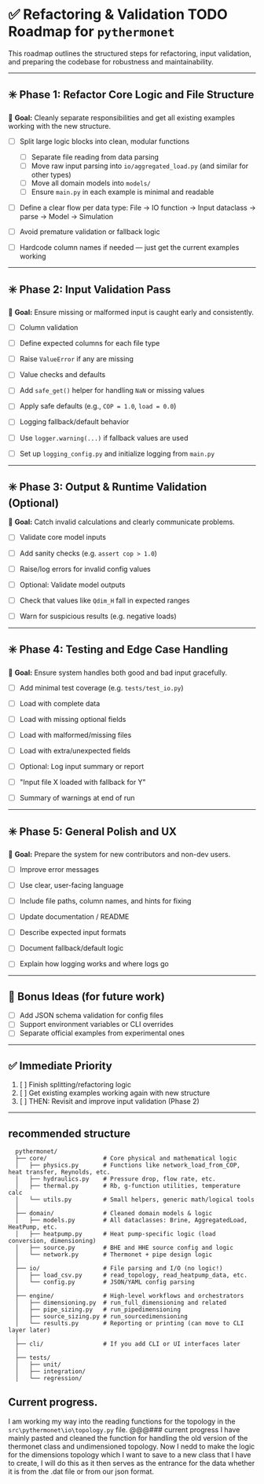 # ✅ Refactoring & Validation TODO Roadmap for `pythermonet`

This roadmap outlines the structured steps for refactoring, input validation, and preparing the codebase for robustness and maintainability.

---

## ✳️ Phase 1: Refactor Core Logic and File Structure

🎯 **Goal:** Cleanly separate responsibilities and get all existing examples working with the new structure.

- [ ] Split large logic blocks into clean, modular functions
  - [ ] Separate file reading from data parsing
  - [ ] Move raw input parsing into `io/aggregated_load.py` (and similar for other types)
  - [ ] Move all domain models into `models/`
  - [ ] Ensure `main.py` in each example is minimal and readable

- [ ] Define a clear flow per data type:
      File → IO function → Input dataclass → parse → Model → Simulation


- [ ] Avoid premature validation or fallback logic
- [ ] Hardcode column names if needed — just get the current examples working

---

## ✳️ Phase 2: Input Validation Pass

🎯 **Goal:** Ensure missing or malformed input is caught early and consistently.

- [ ] Column validation
- [ ] Define expected columns for each file type
- [ ] Raise `ValueError` if any are missing

- [ ] Value checks and defaults
- [ ] Add `safe_get()` helper for handling `NaN` or missing values
- [ ] Apply safe defaults (e.g., `COP = 1.0`, `load = 0.0`)

- [ ] Logging fallback/default behavior
- [ ] Use `logger.warning(...)` if fallback values are used
- [ ] Set up `logging_config.py` and initialize logging from `main.py`

---

## ✳️ Phase 3: Output & Runtime Validation (Optional)

🎯 **Goal:** Catch invalid calculations and clearly communicate problems.

- [ ] Validate core model inputs
- [ ] Add sanity checks (e.g. `assert cop > 1.0`)
- [ ] Raise/log errors for invalid config values

- [ ] Optional: Validate model outputs
- [ ] Check that values like `Qdim_H` fall in expected ranges
- [ ] Warn for suspicious results (e.g. negative loads)

---

## ✳️ Phase 4: Testing and Edge Case Handling

🎯 **Goal:** Ensure system handles both good and bad input gracefully.

- [ ] Add minimal test coverage (e.g. `tests/test_io.py`)
- [ ] Load with complete data
- [ ] Load with missing optional fields
- [ ] Load with malformed/missing files
- [ ] Load with extra/unexpected fields

- [ ] Optional: Log input summary or report
- [ ] "Input file X loaded with fallback for Y"
- [ ] Summary of warnings at end of run

---

## ✳️ Phase 5: General Polish and UX

🎯 **Goal:** Prepare the system for new contributors and non-dev users.

- [ ] Improve error messages
- [ ] Use clear, user-facing language
- [ ] Include file paths, column names, and hints for fixing

- [ ] Update documentation / README
- [ ] Describe expected input formats
- [ ] Document fallback/default logic
- [ ] Explain how logging works and where logs go

---

## 🧩 Bonus Ideas (for future work)

- [ ] Add JSON schema validation for config files
- [ ] Support environment variables or CLI overrides
- [ ] Separate official examples from experimental ones

---

## ✅ Immediate Priority

1. [ ] Finish splitting/refactoring logic
2. [ ] Get existing examples working again with new structure
3. [ ] THEN: Revisit and improve input validation (Phase 2)

---


## recommended structure
      pythermonet/
      ├── core/                # Core physical and mathematical logic
      │   ├── physics.py       # Functions like network_load_from_COP, heat transfer, Reynolds, etc.
      │   ├── hydraulics.py    # Pressure drop, flow rate, etc.
      │   ├── thermal.py       # Rb, g-function utilities, temperature calc
      │   └── utils.py         # Small helpers, generic math/logical tools
      │
      ├── domain/              # Cleaned domain models & logic
      │   ├── models.py        # All dataclasses: Brine, AggregatedLoad, HeatPump, etc.
      │   ├── heatpump.py      # Heat pump-specific logic (load conversion, dimensioning)
      │   ├── source.py        # BHE and HHE source config and logic
      │   └── network.py       # Thermonet + pipe design logic
      │
      ├── io/                  # File parsing and I/O (no logic!)
      │   ├── load_csv.py      # read_topology, read_heatpump_data, etc.
      │   └── config.py        # JSON/YAML config parsing
      │
      ├── engine/              # High-level workflows and orchestrators
      │   ├── dimensioning.py  # run_full_dimensioning and related
      │   ├── pipe_sizing.py   # run_pipedimensioning
      │   ├── source_sizing.py # run_sourcedimensioning
      │   └── results.py       # Reporting or printing (can move to CLI layer later)
      │
      ├── cli/                 # If you add CLI or UI interfaces later
      │
      ├── tests/
      │   ├── unit/
      │   ├── integration/
      │   └── regression/


## Current progress.
I am working my way into the reading functions for the topology in the `src\pythermonet\io\topology.py` file.
 @@@### current progress I have mainly pasted and cleaned the function
 for handling the old version of the thermonet class and undimensioned
 topology. 
 Now I nedd to make the logic for the dimensions topology which I want
  to save to a new class that I have to create, I will do this as it 
 then serves as the entrance for the data whether it is from the .dat 
 file or from our json format.
